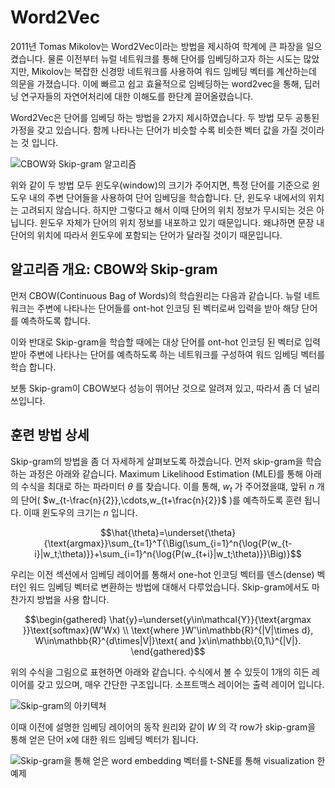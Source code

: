 # Word2Vec

2011년 Tomas Mikolov는 Word2Vec이라는 방법을 제시하여 학계에 큰 파장을 일으켰습니다. 물론 이전부터 뉴럴 네트워크를 통해 단어를 임베딩하고자 하는 시도는 많았지만, Mikolov는 복잡한 신경망 네트워크를 사용하여 워드 임베딩 벡터를 계산하는데 의문을 가졌습니다. 이에 빠르고 쉽고 효율적으로 임베딩하는 word2vec을 통해, 딥러닝 연구자들의 자연어처리에 대한 이해도를 한단계 끌어올렸습니다.

Word2Vec은 단어를 임베딩 하는 방법을 2가지 제시하였습니다. 두 방법 모두 공통된 가정을 갖고 있습니다. 함께 나타나는 단어가 비슷할 수록 비슷한 벡터 값을 가질 것이라는 것 입니다.

![CBOW와 Skip-gram 알고리즘](../assets/intro-word2vec.png)

위와 같이 두 방법 모두 윈도우(window)의 크기가 주어지면, 특정 단어를 기준으로 윈도우 내의 주변 단어들을 사용하여 단어 임베딩을 학습합니다. 단, 윈도우 내에서의 위치는 고려되지 않습니다. 하지만 그렇다고 해서 이때 단어의 위치 정보가 무시되는 것은 아닙니다. 윈도우 자체가 단어의 위치 정보를 내포하고 있기 때문입니다. 왜냐하면 문장 내 단어의 위치에 따라서 윈도우에 포함되는 단어가 달라질 것이기 때문입니다.

## 알고리즘 개요: CBOW와 Skip-gram

먼저 CBOW(Continuous Bag of Words)의 학습원리는 다음과 같습니다. 뉴럴 네트워크는 주변에 나타나는 단어들를 ont-hot 인코딩 된 벡터로써 입력을 받아 해당 단어를 예측하도록 합니다.

이와 반대로 Skip-gram을 학습할 때에는 대상 단어를 ont-hot 인코딩 된 벡터로 입력받아 주변에 나타나는 단어를 예측하도록 하는 네트워크를 구성하여 워드 임베딩 벡터를 학습 합니다.

보통 Skip-gram이 CBOW보다 성능이 뛰어난 것으로 알려져 있고, 따라서 좀 더 널리 쓰입니다.

## 훈련 방법 상세

Skip-gram의 방법을 좀 더 자세하게 살펴보도록 하겠습니다. 먼저 skip-gram을 학습하는 과정은 아래와 같습니다. Maximum Likelihood Estimation (MLE)를 통해 아래의 수식을 최대로 하는 파라미터 $\theta$ 를 찾습니다. 이를 통해, $w_t$ 가 주어졌을떄, 앞뒤 $n$ 개의 단어( $w_{t-\frac{n}{2}},\cdots,w_{t+\frac{n}{2}}$ )를 예측하도록 훈련 됩니다. <comment> 이때 윈도우의 크기는 $n$ 입니다. </comment>

$$\hat{\theta}=\underset{\theta}{\text{argmax}}\sum_{t=1}^T{\Big(\sum_{i=1}^n{\log{P(w_{t-i}|w_t;\theta)}}+\sum_{i=1}^n{\log{P(w_{t+i}|w_t;\theta)}}\Big)}$$

우리는 이전 섹션에서 임베딩 레이어를 통해서 one-hot 인코딩 벡터를 덴스(dense) 벡터인 워드 임베딩 벡터로 변환하는 방법에 대해서 다루었습니다. Skip-gram에서도 마찬가지 방법을 사용 합니다.

$$\begin{gathered}
\hat{y}=\underset{y\in\mathcal{Y}}{\text{argmax }}\text{softmax}(W'Wx) \\
\text{where }W'\in\mathbb{R}^{|V|\times d}, W\in\mathbb{R}^{d\times|V|}\text{ and }x\in\mathbb\{0,1\}^{|V|}.
\end{gathered}$$

위의 수식을 그림으로 표현하면 아래와 같습니다. 수식에서 볼 수 있듯이 1개의 히든 레이어를 갖고 있으며, 매우 간단한 구조입니다. <comment> 소프트맥스 레이어는 출력 레이어 입니다. </comment>

![Skip-gram의 아키텍쳐](../assets/wsd-skip_gram_architecture.png)

이때 이전에 설명한 임베딩 레이어의 동작 원리와 같이 $W$ 의 각 row가 skip-gram을 통해 얻은 단어 x에 대한 워드 임베딩 벡터가 됩니다.

![Skip-gram을 통해 얻은 word embedding 벡터를 t-SNE를 통해 visualization 한 예제](../assets/intro-word-embedding.png)

<!--
## Negative Sampling

사실 위의 방법은 나름 괜찮은 방법이지만, $|V|$ 가 매우 클 경우에 $W$ 와 $W'$ 가 커짐으로 인해서 메모리와 연산량에 있어 부하로 작용할 수 있습니다. 따라서, 이때 negative sampling 방법을 사용하여 우리는 좀 더 효율적으로 skip-gram을 구현할 수 있습니다.
-->